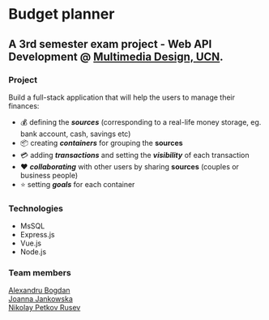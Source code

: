 # Budget planner
## A 3rd semester exam project - Web API Development @ [Multimedia Design, UCN](https://www.ucn.dk/english/programmes-and-courses/multimedia-design).


### Project
Build a full-stack application that will help the users to manage their finances:
*  :moneybag: defining the **_sources_** (corresponding to a real-life money storage, eg. bank account, cash, savings etc)
*  :package: creating **_containers_** for grouping the **sources**
*  :credit_card: adding **_transactions_** and setting the **_visibility_** of each transaction
*  :heart: **_collaborating_** with other users by sharing **sources** (couples or business people)
*  :star: setting **_goals_** for each container

### Technologies
* MsSQL
* Express.js
* Vue.js
* Node.js

### Team members
[Alexandru Bogdan](https://github.com/afbogdan)   
[Joanna Jankowska ](https://github.com/asia-jankowska00)   
[Nikolay Petkov Rusev](https://github.com/NikolayR21)


